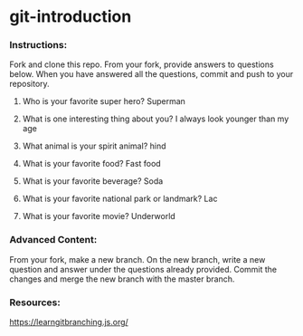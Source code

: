 # git-introduction

### Instructions:

Fork and clone this repo.
From your fork, provide answers to questions below.
When you have answered all the questions, commit and push to your repository.

1. Who is your favorite super hero? Superman

2. What is one interesting thing about you? I always look younger than my age  

3. What animal is your spirit animal? hind

4. What is your favorite food? Fast food

5. What is your favorite beverage? Soda

6. What is your favorite national park or landmark? Lac

7. What is your favorite movie? Underworld

### Advanced Content:

From your fork, make a new branch.
On the new branch, write a new question and answer under the questions already provided.
Commit the changes and merge the new branch with the master branch.

### Resources:

https://learngitbranching.js.org/
